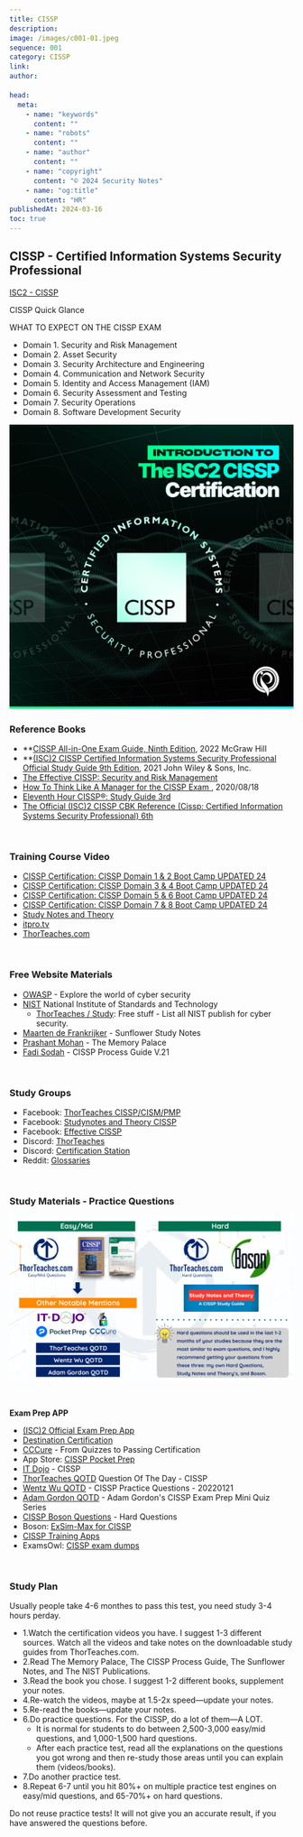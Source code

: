 ```yaml
---
title: CISSP
description:
image: /images/c001-01.jpeg
sequence: 001
category: CISSP
link:
author:

head:
  meta:
    - name: "keywords"
      content: ""
    - name: "robots"
      content: ""
    - name: "author"
      content: ""
    - name: "copyright"
      content: "© 2024 Security Notes"
    - name: "og:title"
      content: "HR"
publishedAt: 2024-03-16
toc: true
---
```


## CISSP - Certified Information Systems Security Professional

<a href="https://www.isc2.org/certifications/cissp">ISC2 - CISSP</a>

CISSP Quick Glance

WHAT TO EXPECT ON THE CISSP EXAM

- Domain 1. Security and Risk Management
- Domain 2. Asset Security
- Domain 3. Security Architecture and Engineering
- Domain 4. Communication and Network Security
- Domain 5. Identity and Access Management (IAM)
- Domain 6. Security Assessment and Testing
- Domain 7. Security Operations
- Domain 8. Software Development Security

![c001-01.jpeg](/images/c001-01.jpeg)

### Reference Books

- \*\*<a href="https://www.amazon.com/-/zh_TW/dp/B0C5YW939P/ref=sr_1_1?crid=3W2E0QLEH1GD9&dib=eyJ2IjoiMSJ9.jARKvZDSZUYdWTkD4Js_hzExlXJcN05F2FSizfDypRd0Nbc_zCzD44rSLse-Id5kS6WaxAAzU9S7uCTkVuBsmypFU3P6PisGjILa4-FVSHT2ET04sEB3h_uDfl84NdQcH3yBg3QhPeWYHKQpiDJD3Jf_tmbwrqCdMdG1_IvtztAY5L3kZO7mUAl62xQhqOxZrXlfCnNupx6xhn1tzf1JhPWWeQYvSbuwCZRkYqUDco4.uyl61lWSo-OyNHgnyuDSC4LLiZA91KZ7LJbobUspKv0&dib_tag=se&keywords=CISSP+All-in-One+Exam+Guide%2C+Ninth+Edition&qid=1712619084&sprefix=cissp+all-in-one+exam+guide%2C+ninth+edition+%2Caps%2C264&sr=8-1">CISSP All-in-One Exam Guide, Ninth Edition</a>, 2022 McGraw Hill
- **<a href="https://www.amazon.com/-/zh_TW/dp/B0BWX1V5M8/ref=sr_1_1?crid=3GOB9QYCHNJGI&dib=eyJ2IjoiMSJ9.Xm3moY6ePpiBWyVhHwvFJ_eJFSxuP-7JyWRysDNvs_8.1rG3DsYTwp2e8IGtJ6cHolMCZclv2Dfwa8RtjWcZ4s0&dib_tag=se&keywords=%28ISC%292+CISSP+Certified+Information+Systems+Security+Professional+Official+Study+Guide+9th+Edition%2C+**&qid=1712619194&s=audible&sprefix=isc+2+cissp+certified+information+systems+security+professional+official+study+guide+9th+edition%2C+%2Caudible%2C478&sr=1-1">(ISC)2 CISSP Certified Information Systems Security Professional Official Study Guide 9th Edition</a>, 2021 John Wiley & Sons, Inc.
- <a href="https://www.amazon.com/-/zh_TW/Wentz-Wu/dp/9574376478/ref=sr_1_1?crid=282Y23S7XZIH5&dib=eyJ2IjoiMSJ9.K2Fpkboknz1YT2wh-vY4f-Ymt5ZRx8KYjctLvN-TledKo8VYUcI1mbw0R_9zzpsKmVK69eCVtgCBdYm2Se-4FeTWiARkL7emQNUsLCzL_bp9zQ0qriZXf-wcVRuNzEbcaqr3_UYUHlSwSvAndkcUtf62FiMRmR_HduVwMomAMG7PW_i8vqPD5HNFh-w_wecMPJM3sp7KvvUI-PrOoSztDBVt0HH7cR_XIzs1xMlEkoE.nSDsC3wCOEUwslgguXXoXzSPqQ9oRirmiw8TSff3ALI&dib_tag=se&keywords=the+effective+cissp&qid=1712620370&sprefix=the+effective+cissp%2Caps%2C265&sr=8-1">The Effective CISSP: Security and Risk Management</a>
- <a href="https://www.amazon.com/-/zh_TW/Luke-Ahmed/dp/1735085197/ref=sr_1_1?crid=KW07LAN0329A&dib=eyJ2IjoiMSJ9.KgzjDXPVsXB3WgDpmA4nUaX6s0RKqGxv6GCmLT4JC1J-kT5Pilc4fXSNyTXtrZSBDHdMUX29yiGPAggDLpB8BDdDNrd76nYKFo7sRqlCSyy9kp4n8oU7VPBZsnBvbVDAW_NKqiRdRI6LORR3fRNXDjB5OWrJ3H8bYkmtREtI0Gx9g-PCvhshPXw0-pSggty9yDN-lHo5Gyw1CJihyfVcQVvSJjBjqZKc2Gia1DGUIPM.MmYXFqv0GFgKMnQMHnz1qmOUavm2Hx-ScqSxfdNHQQA&dib_tag=se&keywords=how+to+think+like+a+manager+for+the+cissp&qid=1712620503&sprefix=how+to+think+like+a+manager+for+the+cissp%2Caps%2C245&sr=8-1">How To Think Like A Manager for the CISSP Exam </a>, 2020/08/18
- <a href="https://www.amazon.com/-/zh_TW/Joshua-Feldman/dp/0128112484/ref=sr_1_1?crid=NZI4LIVXQSEU&dib=eyJ2IjoiMSJ9.T67RBjmJ4_vcs-DmqwO9wrld9Ulcnw5bDYi13v23ZBugYzk0P1GvEK30XmN8eZi-o2IuNuhqGoYBDys9c6O5x1Ccj_XUkbKNkmPRxeE7MjxZ0ce5m3OIAm_GE66qsZPujCFoOsr1wQTR9lFk2PEo7qyj80WIrIiU4Dm5W38VDhYDpHzWFEhMa8F9UnFlByGeffojJTFr9IjQWsDqbvfP8dcnzPFYJMumgu-W_YuYKdQ.QcsnY5tSCznVTdoL0iQ8NrmwEWzXtFOMvf2kepFqlVo&dib_tag=se&keywords=11+hour+cissp&qid=1712620569&sprefix=11+hour+cissp+%2Caps%2C246&sr=8-1">Eleventh Hour CISSP®: Study Guide 3rd </a>
- <a href="https://www.amazon.com/-/zh_TW/Arthur-J-Deane/dp/1119789990/ref=sr_1_5?crid=25SGUP9J1DQFP&dib=eyJ2IjoiMSJ9.e3TZk_mfg1MPDNefMYDhr_qwvPOiDVVBdPidYzTFuF5GMc-CjmzIAwQfztueExGvSTNCoHENMgJmuj7iUY8qeyFiR2TF0eAhkimhNXZ47Cm90zsXC3MXrb0j-7ioZ5EgOfXgNBoS4_8bhp5PG-N7o9s4RUFYHNyRUsWQwTmmFGWzBo6_vXsG7N3XQMsqnTbUZeqLBfV-u29S4zl8kfhDM1xivRY5nEJw_idW2McxQHo.di1HkZibJ4hGTGcuvWB3i42BUJWMsCXzdcJd4pKRJl4&dib_tag=se&keywords=CISSP+an+isc+certification&qid=1712620686&sprefix=cissp+an+isc+certification%2Caps%2C263&sr=8-5">The Official (ISC)2 CISSP CBK Reference (Cissp: Certified Information Systems Security Professional) 6th</a>

<br>

### Training Course Video

- <a href="https://www.udemy.com/course/cissp-domain-1-2/?couponCode=KEEPLEARNING">CISSP Certification: CISSP Domain 1 & 2 Boot Camp UPDATED 24</a>
- <a href="https://www.udemy.com/course/cissp-domain-3-4/?couponCode=KEEPLEARNING">CISSP Certification: CISSP Domain 3 & 4 Boot Camp UPDATED 24</a>
- <a href="https://www.udemy.com/course/cissp-domain-5-6/?couponCode=KEEPLEARNING">CISSP Certification: CISSP Domain 5 & 6 Boot Camp UPDATED 24</a>
- <a href="https://www.udemy.com/course/cissp-domain-7-8/?couponCode=KEEPLEARNING">CISSP Certification: CISSP Domain 7 & 8 Boot Camp UPDATED 24</a>
- <a href="https://www.studynotesandtheory.com/">Study Notes and Theory</a>
- <a href="https://www.youtube.com/playlist?list=PLc6zqGSJMvCSghnf6c3ZyGT77oBFivTO2">itpro.tv</a>
- <a href="https://thorteaches.com/">ThorTeaches.com</a>

<br>

### Free Website Materials

- <a href="https://owasp.org/">OWASP</a> - Explore the world of cyber security
- <a href="https://www.nist.gov/">NIST</a> National Institute of Standards and Technology
  - <a href="https://thorteaches.com/study/">ThorTeaches / Study</a>: Free stuff - List all NIST publish for cyber security.
- <a href="https://thorteaches.com/wp-content/uploads/2018/08/Sunflower-2.0.pdf">Maarten de Frankrijker</a> - Sunflower Study Notes
- <a href="https://thorteaches.com/wp-content/uploads/2023/01/The-Memory-Palace-by-Prashant-Mohan-2023-Version-4.pdf">Prashant Mohan</a> - The Memory Palace
- <a href="https://thorteaches.com/wp-content/uploads/2020/07/Fadis-CISSP-Process-guide-v21-Fadi-ThorTeaches.pdf">Fadi Sodah</a> - CISSP Process Guide V.21

<br>

### Study Groups

- Facebook: <a href="https://www.facebook.com/thorteaches/">ThorTeaches CISSP/CISM/PMP</a>
- Facebook: <a href="https://www.facebook.com/groups/1525346961013038/">Studynotes and Theory CISSP</a>
- Facebook: <a href="https://www.facebook.com/groups/EffectiveCISSP/">Effective CISSP</a>
- Discord: <a href="https://thorteaches.com/study/">ThorTeaches</a>
- Discord: <a href="https://discord.com/invite/certstation">Certification Station</a>
- Reddit: <a href="https://www.reddit.com/r/cissp">Glossaries</a>

<br>

### Study Materials - Practice Questions

![c001-02.jpeg](/images/c001-02.png)

<br>

**Exam Prep APP**

- <a href="https://learnzapp.com/apps/cissp/">(ISC)2 Official Exam Prep App</a>
- <a href="https://destcert.com/practice-questions/">Destination Certification</a>
- <a href="https://cccure.education/">CCCure</a> - From Quizzes to Passing Certification
- App Store: <a href="https://apps.apple.com/us/app/cissp-pocket-prep/id676938992">CISSP Pocket Prep</a>
- <a href="https://www.itdojo.com/courses-cyber-security-info-assurance/cissp/">IT Dojo</a> - CISSP
- <a href="https://thorteaches.com/free-qotd/">ThorTeaches QOTD</a> Question Of The Day - CISSP
- <a href="https://wentzwu.com/category/qotd/">Wentz Wu QOTD</a> - CISSP Practice Questions - 20220121
- <a href="https://go.itpro.tv/weekly-cissp-quiz">Adam Gordon QOTD</a> - Adam Gordon's CISSP Exam Prep Mini Quiz Series
- <a href="https://cart.thorteaches.com/boson/">CISSP Boson Questions</a> - Hard Questions
- Boson: <a href="https://www.boson.com/practice-exam/cissp-isc2-practice-exam">ExSim-Max for CISSP</a>
- <a href="https://www.facebook.com/cissptrainingapps/posts/pfbid0T52Le3KrXMaarrA2QMRcEHkLsRm5YsdtCHgD4ePQvuUjZfJk7KLuECkeBrkX7EBKl">CISSP Training Apps</a>
- ExamsOwl: <a href="https://examsowl.com/exams/?e=CISSP&k=exam%20dumps&gad_source=1&gclid=Cj0KCQjwztOwBhD7ARIsAPDKnkAhysquKAt21gd3V0p4GYHXeJxagPO5Zg0wMrME4e2lbqsdmVGL1xAaAmooEALw_wcB">CISSP exam dumps</a>

<br>

### Study Plan

Usually people take 4-6 monthes to pass this test, you need study 3-4 hours perday.

- 1.Watch the certification videos you have. I suggest 1-3 different sources. Watch all the videos and take notes on the downloadable study guides from ThorTeaches.com.
- 2.Read The Memory Palace, The CISSP Process Guide, The Sunflower Notes, and The NIST Publications.
- 3.Read the book you chose. I suggest 1-2 different books, supplement your notes.
- 4.Re-watch the videos, maybe at 1.5-2x speed—update your notes.
- 5.Re-read the books—update your notes.
- 6.Do practice questions. For the CISSP, do a lot of them—A LOT.
  - It is normal for students to do between 2,500-3,000 easy/mid questions, and 1,000-1,500 hard questions.
  - After each practice test, read all the explanations on the questions you got wrong and then re-study those areas until you can explain them (videos/books).
- 7.Do another practice test.
- 8.Repeat 6-7 until you hit 80%+ on multiple practice test engines on easy/mid questions, and 65-70%+ on hard questions.

Do not reuse practice tests! It will not give you an accurate result, if you have answered the questions before.

<br>

<br>
